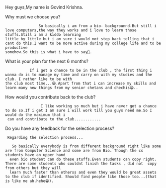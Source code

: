 Hey guys,My name is Govind Krishna.


Why must we choose you?
                   
                   So basically i am from a bio- backgrounnd.But still i love computers,the way they works and i love to learn those stuffs.Still i am a kiddo learning
    little by little but i am sure i would not step back telling that i cant do this.I want to be more active during my college life and to be productive 
    somehow.So this is what i have to say🙂.

What is your plan for the next 6 months?

               If i get a chance to be in the club , the first thing i wanna do is to manage my time and carry on with my studies and the club. I rather like to be with 
    the club most time...😁.Apart from that i can increase my skills and learn many new things from my senior chetans and chechis😁..

How would you contribute back to the club?


                    I like working so much but i have never got a chance to do so.If i get I am sure i will work till you guys need me.So I would do the maximum that i 
     can and contribute to the club............
     
     
    
Do you have any feedback for the selection process?


     Regarding the selection process...
	    
       So basically everybody is from different background right like some are from Computer Science and some are from Bio. Though the cs students have an upper hand 
      even bio student can do these stuffs.Even students can copy right. There are some students who couldnt finish the tasks , did not  copy from others but they will
      learn much faster than otherss and even they would be great assets to the club if identified. Should find people like those too...(that is like me ah.hehe😁).
